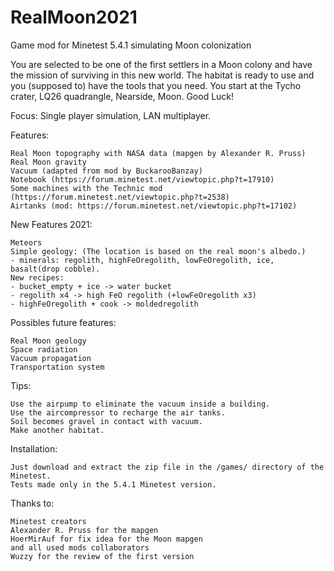 # RealMoon2021
Game mod for Minetest 5.4.1 simulating Moon colonization

You are selected to be one of the first settlers in a Moon colony and have the mission of surviving in this new world. The habitat is ready to use and you (supposed to) have the tools that you need. You start at the Tycho crater, LQ26 quadrangle, Nearside, Moon. Good Luck!

Focus: Single player simulation, LAN multiplayer.

Features:

    Real Moon topography with NASA data (mapgen by Alexander R. Pruss)
    Real Moon gravity
    Vacuum (adapted from mod by BuckarooBanzay)
    Notebook (https://forum.minetest.net/viewtopic.php?t=17910)
    Some machines with the Technic mod (https://forum.minetest.net/viewtopic.php?t=2538)
    Airtanks (mod: https://forum.minetest.net/viewtopic.php?t=17102)
    
New Features 2021:

    Meteors
    Simple geology: (The location is based on the real moon's albedo.)
    - minerals: regolith, highFeOregolith, lowFeOregolith, ice, basalt(drop cobble). 
    New recipes:
    - bucket_empty + ice -> water bucket 
    - regolith x4 -> high FeO regolith (+lowFeOregolith x3) 
    - highFeOregolith + cook -> moldedregolith
    
Possibles future features:

    Real Moon geology
    Space radiation
    Vacuum propagation
    Transportation system
    
Tips:

    Use the airpump to eliminate the vacuum inside a building.
    Use the aircompressor to recharge the air tanks.
    Soil becomes gravel in contact with vacuum.
    Make another habitat.

Installation:

    Just download and extract the zip file in the /games/ directory of the Minetest.
    Tests made only in the 5.4.1 Minetest version.

Thanks to:

    Minetest creators
    Alexander R. Pruss for the mapgen
    HoerMirAuf for fix idea for the Moon mapgen
    and all used mods collaborators
    Wuzzy for the review of the first version
